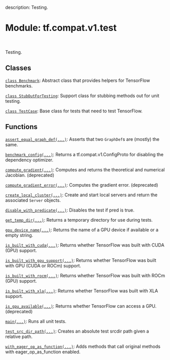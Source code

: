 description: Testing.

<div itemscope itemtype="http://developers.google.com/ReferenceObject">
<meta itemprop="name" content="tf.compat.v1.test" />
<meta itemprop="path" content="Stable" />
</div>

# Module: tf.compat.v1.test

<!-- Insert buttons and diff -->

<table class="tfo-notebook-buttons tfo-api nocontent" align="left">

</table>



Testing.



## Classes

[`class Benchmark`](../../../tf/test/Benchmark.md): Abstract class that provides helpers for TensorFlow benchmarks.

[`class StubOutForTesting`](../../../tf/compat/v1/test/StubOutForTesting.md): Support class for stubbing methods out for unit testing.

[`class TestCase`](../../../tf/test/TestCase.md): Base class for tests that need to test TensorFlow.

## Functions

[`assert_equal_graph_def(...)`](../../../tf/compat/v1/test/assert_equal_graph_def.md): Asserts that two `GraphDef`s are (mostly) the same.

[`benchmark_config(...)`](../../../tf/test/benchmark_config.md): Returns a tf.compat.v1.ConfigProto for disabling the dependency optimizer.

[`compute_gradient(...)`](../../../tf/compat/v1/test/compute_gradient.md): Computes and returns the theoretical and numerical Jacobian. (deprecated)

[`compute_gradient_error(...)`](../../../tf/compat/v1/test/compute_gradient_error.md): Computes the gradient error. (deprecated)

[`create_local_cluster(...)`](../../../tf/test/create_local_cluster.md): Create and start local servers and return the associated `Server` objects.

[`disable_with_predicate(...)`](../../../tf/test/disable_with_predicate.md): Disables the test if pred is true.

[`get_temp_dir(...)`](../../../tf/compat/v1/test/get_temp_dir.md): Returns a temporary directory for use during tests.

[`gpu_device_name(...)`](../../../tf/test/gpu_device_name.md): Returns the name of a GPU device if available or a empty string.

[`is_built_with_cuda(...)`](../../../tf/test/is_built_with_cuda.md): Returns whether TensorFlow was built with CUDA (GPU) support.

[`is_built_with_gpu_support(...)`](../../../tf/test/is_built_with_gpu_support.md): Returns whether TensorFlow was built with GPU (CUDA or ROCm) support.

[`is_built_with_rocm(...)`](../../../tf/test/is_built_with_rocm.md): Returns whether TensorFlow was built with ROCm (GPU) support.

[`is_built_with_xla(...)`](../../../tf/test/is_built_with_xla.md): Returns whether TensorFlow was built with XLA support.

[`is_gpu_available(...)`](../../../tf/test/is_gpu_available.md): Returns whether TensorFlow can access a GPU. (deprecated)

[`main(...)`](../../../tf/test/main.md): Runs all unit tests.

[`test_src_dir_path(...)`](../../../tf/compat/v1/test/test_src_dir_path.md): Creates an absolute test srcdir path given a relative path.

[`with_eager_op_as_function(...)`](../../../tf/test/with_eager_op_as_function.md): Adds methods that call original methods with eager_op_as_function enabled.

